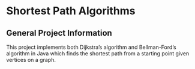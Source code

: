 # Shortest Path Algorithms

## General Project Information
This project implements both Dijkstra’s algorithm and Bellman-Ford’s algorithm in Java which finds the shortest path from a starting point given vertices on a graph.
